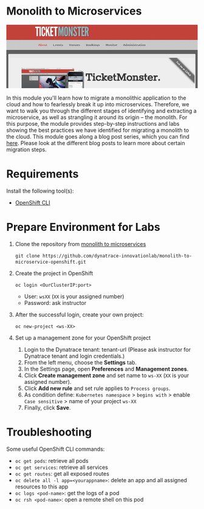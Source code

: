# Monolith to Microservices 

![ticketmonster](assets/ticketmonster.png)

In this module you'll learn how to migrate a monolithic application to the cloud and how to fearlessly break it up into microservices. Therefore, we want to walk you through the different stages of identifying and extracting a microservice, as well as strangling it around its origin – the monolith. For this purpose, the module provides step-by-step instructions and labs showing the best practices we have identified for migrating a monolith to the cloud. This module goes along a blog post series, which you can find [here](https://www.dynatrace.com/news/blog/fearless-monolith-to-microservices-migration-a-guided-journey/). Please look at the different blog posts to learn more about certain migration steps.

# Requirements

Install the following tool(s):
* [OpenShift CLI](https://docs.okd.io/latest/cli_reference/get_started_cli.html#installing-the-cli)

# Prepare Environment for Labs

1. Clone the repository from [monolith to microservices](https://github.com/dynatrace-innovationlab/monolith-to-microservice-openshift)
    ```
    git clone https://github.com/dynatrace-innovationlab/monolith-to-microservice-openshift.git
    ```

1. Create the project in OpenShift
    ```
    oc login <OurClusterIP:port>
    ```
    * User: `wsXX` (`XX` is your assigned number)<br>
    * Password: ask instructor 
    
1. After the successful login, create your own project:
    ```
    oc new-project <ws-XX>
    ```

1. Set up a management zone for your OpenShift project
    1. Login to the Dynatrace tenant: tenant-url (Please ask instructor for Dynatrace tenant and login credentials.)
    1. From the left menu, choose the **Settings** tab.
    1. In the Settings page, open **Preferences** and **Management zones**.
    1. Click **Create management zone**  and set name to `ws-XX` (`XX` is your assigned number).
    1. Click **Add new rule** and set rule applies to `Process groups`. 
    1. As condition define: `Kubernetes namespace` > `begins with` > enable `Case sensitive` > name of your project `ws-XX`
    1. Finally, click **Save**.

# Troubleshooting
Some useful OpenShift CLI commands:
- `oc get pods`: retrieve all pods
- `oc get services`: retrieve all services
- `oc get routes`: get all exposed routes
- `oc delete all -l app=<yourappname>`: delete an app and all assigned resources to this app
- `oc logs <pod-name>`: get the logs of a pod
- `oc rsh <pod-name>`: open a remote shell on this pod